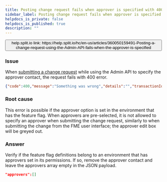 ```yaml
---
title: Posting change request fails when approver is specified with 400 error
sidebar_label: Posting change request fails when approver is specified with 400 error
helpdocs_is_private: false
helpdocs_is_published: true
description: ""
---
```


<p>
  <button style={{borderRadius:'8px', border:'1px', fontFamily:'Courier New', fontWeight:'800', textAlign:'left'}}> help.split.io link: https://help.split.io/hc/en-us/articles/360050159491-Posting-a-change-request-using-the-Admin-API-fails-when-the-approver-is-specified </button>
</p>

### Issue

When [submitting a change request](https://docs.split.io/reference#create-change-request) while using the Admin API to specify the approver contact, the request fails with 400 error.

```json
{"code":400,"message":"Something was wrong","details":"","transactionId":"xxxxxxx"}
```

### Root cause

This error is possible if the approver option is set in the environment that has the feature flag. When approvers are pre-selected, it is not allowed to specify an approver when submitting the change request, similarly to when submitting the change from the FME user interface; the approver edit box will be greyed out.

### Answer

Verify if the feature flag definitions belong to an environment that has approvers set in its permissions. If so, remove the approver contact and leave the approvers array empty in the JSON payload.

```json
"approvers":[]
```